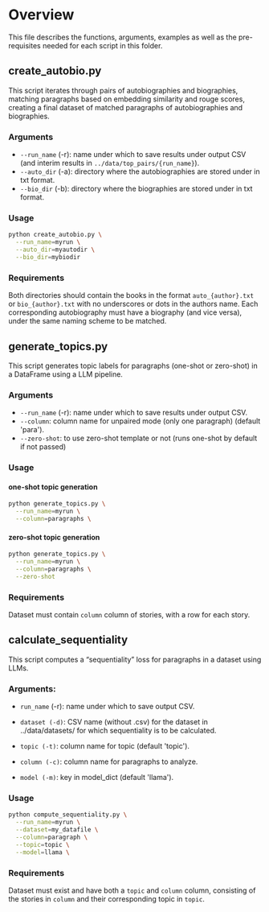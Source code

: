 # Overview

This file describes the functions, arguments, examples as well as the pre-requisites needed for each script in this folder. 

## create_autobio.py

This script iterates through pairs of autobiographies and biographies, matching paragraphs based on embedding similarity and rouge scores, creating a final dataset of matched paragraphs of autobiographies and biographies.

### Arguments

- `--run_name` (-r): name under which to save results under output CSV (and interim results in `../data/top_pairs/{run_name}`).  
- `--auto_dir` (-a): directory where the autobiographies are stored under in txt format.
- `--bio_dir` (-b): directory where the biographies are stored under in txt format.

### Usage 
```bash
python create_autobio.py \
  --run_name=myrun \
  --auto_dir=myautodir \
  --bio_dir=mybiodir
```

### Requirements

Both directories should contain the books in the format `auto_{author}.txt` or `bio_{author}.txt` with no underscores or dots in the authors name. Each corresponding autobiography must have a biography (and vice versa), under the same naming scheme to be matched. 


## generate_topics.py

This script generates topic labels for paragraphs (one-shot or zero-shot) in a DataFrame using a LLM pipeline. 

### Arguments

- `--run_name` (-r): name under which to save results under output CSV.  
- `--column`: column name for unpaired mode (only one paragraph) (default 'para'). 
- `--zero-shot`: to use zero-shot template or not (runs one-shot by default if not passed) 

### Usage 

#### one-shot topic generation
```bash
python generate_topics.py \
  --run_name=myrun \
  --column=paragraphs \
```

#### zero-shot topic generation
```bash
python generate_topics.py \
  --run_name=myrun \
  --column=paragraphs \
  --zero-shot
```

### Requirements

Dataset must contain `column` column of stories, with a row for each story.

## calculate_sequentiality

This script computes a “sequentiality” loss for paragraphs in a dataset using LLMs.

### Arguments:

- `run_name` (-r): name under which to save output CSV.

- `dataset (-d)`: CSV name (without .csv) for the dataset in ../data/datasets/ for which sequentiality is to be calculated.

- `topic (-t)`: column name for topic (default 'topic').

- `column (-c)`: column name for paragraphs to analyze.

- `model (-m)`: key in model_dict (default 'llama').


### Usage
```bash
python compute_sequentiality.py \
  --run_name=myrun \
  --dataset=my_datafile \
  --column=paragraph \
  --topic=topic \
  --model=llama \
```

### Requirements

Dataset must exist and have both a `topic` and `column` column, consisting of the stories in `column` and their corresponding topic in `topic`.

